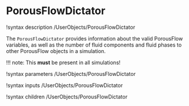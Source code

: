 # PorousFlowDictator

!syntax description /UserObjects/PorousFlowDictator

The `PorousFlowDictator` provides information about the valid PorousFlow
variables, as well as the number of fluid components and fluid phases to other
PorousFlow objects in a simulation.

!!! note:
    This **must** be present in all simulations!

!syntax parameters /UserObjects/PorousFlowDictator

!syntax inputs /UserObjects/PorousFlowDictator

!syntax children /UserObjects/PorousFlowDictator
